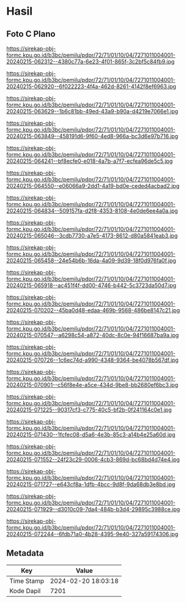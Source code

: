 # Hasil

## Foto C Plano

https://sirekap-obj-formc.kpu.go.id/b3bc/pemilu/pdpr/72/71/01/10/04/7271011004001-20240215-062312--4380c77a-6e23-4f01-865f-3c2bf5c84fb9.jpg

https://sirekap-obj-formc.kpu.go.id/b3bc/pemilu/pdpr/72/71/01/10/04/7271011004001-20240215-062920--6f022223-4f4a-462d-8261-4142f8ef6963.jpg

https://sirekap-obj-formc.kpu.go.id/b3bc/pemilu/pdpr/72/71/01/10/04/7271011004001-20240215-063629--1b6c81bb-49ed-43a9-b90a-d4219e7066e1.jpg

https://sirekap-obj-formc.kpu.go.id/b3bc/pemilu/pdpr/72/71/01/10/04/7271011004001-20240215-063849--458191d6-9f60-4ed8-966a-bc3d6e97b716.jpg

https://sirekap-obj-formc.kpu.go.id/b3bc/pemilu/pdpr/72/71/01/10/04/7271011004001-20240215-064241--bf8ecfe0-e018-4a7b-a7f7-ecfea96de5c5.jpg

https://sirekap-obj-formc.kpu.go.id/b3bc/pemilu/pdpr/72/71/01/10/04/7271011004001-20240215-064550--e06066a9-2dd1-4a19-bd0e-ceded4acbad2.jpg

https://sirekap-obj-formc.kpu.go.id/b3bc/pemilu/pdpr/72/71/01/10/04/7271011004001-20240215-064834--509157fa-d2f8-4353-8108-4e0de6ee4a0a.jpg

https://sirekap-obj-formc.kpu.go.id/b3bc/pemilu/pdpr/72/71/01/10/04/7271011004001-20240215-065046--3cdb7730-a7e5-4173-8612-d80a5841eab3.jpg

https://sirekap-obj-formc.kpu.go.id/b3bc/pemilu/pdpr/72/71/01/10/04/7271011004001-20240215-065458--24e54b6b-16da-4a09-9d39-18f0d976fa0f.jpg

https://sirekap-obj-formc.kpu.go.id/b3bc/pemilu/pdpr/72/71/01/10/04/7271011004001-20240215-065918--ac451f4f-dd00-4746-b442-5c3723da50d7.jpg

https://sirekap-obj-formc.kpu.go.id/b3bc/pemilu/pdpr/72/71/01/10/04/7271011004001-20240215-070202--45ba0d48-edaa-469b-9568-486be8147c21.jpg

https://sirekap-obj-formc.kpu.go.id/b3bc/pemilu/pdpr/72/71/01/10/04/7271011004001-20240215-070547--a6298c54-a872-40dc-8c0e-94f16687ba9a.jpg

https://sirekap-obj-formc.kpu.go.id/b3bc/pemilu/pdpr/72/71/01/10/04/7271011004001-20240215-070726--1c6ec74d-a990-4348-9364-be4078b567df.jpg

https://sirekap-obj-formc.kpu.go.id/b3bc/pemilu/pdpr/72/71/01/10/04/7271011004001-20240215-070901--c56f8e4e-a5ce-434d-9be8-bb2680ef6bc3.jpg

https://sirekap-obj-formc.kpu.go.id/b3bc/pemilu/pdpr/72/71/01/10/04/7271011004001-20240215-071225--90317cf3-c775-40c5-bf2b-0f241164c0e1.jpg

https://sirekap-obj-formc.kpu.go.id/b3bc/pemilu/pdpr/72/71/01/10/04/7271011004001-20240215-071430--1fcfec08-d5a6-4e3b-85c3-a14b4e25a60d.jpg

https://sirekap-obj-formc.kpu.go.id/b3bc/pemilu/pdpr/72/71/01/10/04/7271011004001-20240215-071552--24f23c29-0006-4cb3-869d-bc68bd4d74e4.jpg

https://sirekap-obj-formc.kpu.go.id/b3bc/pemilu/pdpr/72/71/01/10/04/7271011004001-20240215-071727--e643cf8a-1dfb-4bcc-9d8f-9da68db3e8bd.jpg

https://sirekap-obj-formc.kpu.go.id/b3bc/pemilu/pdpr/72/71/01/10/04/7271011004001-20240215-071929--d3010c09-7da4-484b-b3d4-29895c3988ce.jpg

https://sirekap-obj-formc.kpu.go.id/b3bc/pemilu/pdpr/72/71/01/10/04/7271011004001-20240215-072244--6fdb71a0-4b28-4395-9e40-327a59174306.jpg


## Metadata

| Key        | Value               |
| ---------- | ------------------- |
| Time Stamp | 2024-02-20 18:03:18 |
| Kode Dapil | 7201                |



